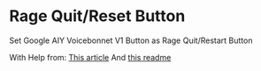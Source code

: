 # Rage Quit/Reset Button
Set Google AIY Voicebonnet V1 Button as Rage Quit/Restart Button

With Help from: [This article](https://howchoo.com/retropie/retropie-retroarch-controller-configuration-reset-button)
And [this readme](https://github.com/google/aiyprojects-raspbian/blob/aiyprojects/HACKING.md)